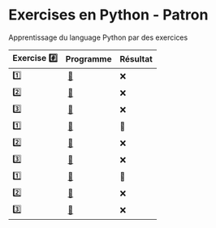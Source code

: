 # Exercises en Python - Patron

Apprentissage du language Python par des exercices

|  Exercise :hash:  |  Programme | Résultat |
|-------------------|------------|----------|
| :one: | [:bookmark:](01/programme.py) | :x: |
| :two: | [:bookmark:](02/programme.py) | :x: |
| :three: | [:bookmark:](03/programme.py) | :x: |
| :one: | [:bookmark:](01/programme.py) | :tada: |
| :two: | [:bookmark:](02/programme.py) | :x: |
| :three: | [:bookmark:](03/programme.py) | :x: |
| :one: | [:bookmark:](01/programme.py) | :tada: |
| :two: | [:bookmark:](02/programme.py) | :x: |
| :three: | [:bookmark:](03/programme.py) | :x: |
